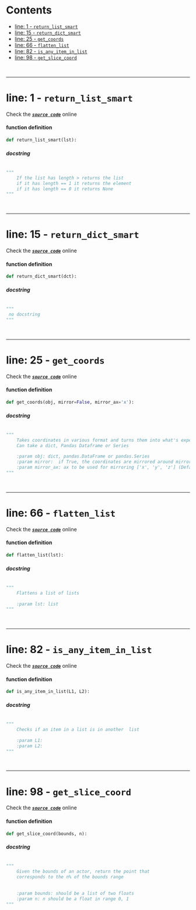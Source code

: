



Contents
========

* [line: 1 - `return_list_smart`](#line-1---return_list_smart)
* [line: 15 - `return_dict_smart`](#line-15---return_dict_smart)
* [line: 25 - `get_coords`](#line-25---get_coords)
* [line: 66 - `flatten_list`](#line-66---flatten_list)
* [line: 82 - `is_any_item_in_list`](#line-82---is_any_item_in_list)
* [line: 98 - `get_slice_coord`](#line-98---get_slice_coord)


&nbsp;

--------
# line: 1 - `return_list_smart`
  
Check the [***``source code``***](https://github.com/BrancoLab/BrainRender/tree/brainglobeintegration/blob/master/brainrender/Utils/data_manipulation.py#L1) online
#### function definition


```python
def return_list_smart(lst):
```
##### docstring
  


```python

"""
    If the list has length > returns the list
    if it has length == 1 it returns the element
    if it has length == 0 it returns None
"""
```

&nbsp;

--------
# line: 15 - `return_dict_smart`
  
Check the [***``source code``***](https://github.com/BrancoLab/BrainRender/tree/brainglobeintegration/blob/master/brainrender/Utils/data_manipulation.py#L15) online
#### function definition


```python
def return_dict_smart(dct):
```
##### docstring
  


```python

"""
 no docstring 
"""
```

&nbsp;

--------
# line: 25 - `get_coords`
  
Check the [***``source code``***](https://github.com/BrancoLab/BrainRender/tree/brainglobeintegration/blob/master/brainrender/Utils/data_manipulation.py#L25) online
#### function definition


```python
def get_coords(obj, mirror=False, mirror_ax='x'):
```
##### docstring
  


```python

"""
    Takes coordinates in various format and turns them into what's expected from VTK plotter for rendering. 
    Can take a dict, Pandas Dataframe or Series
    
    :param obj: dict, pandas.DataFrame or pandas.Series
    :param mirror:  if True, the coordinates are mirrored around mirror_ax (Default value = False)
    :param mirror_ax: ax to be used for mirroring ['x', 'y', 'z'] (Default value = 'x')
"""
```

&nbsp;

--------
# line: 66 - `flatten_list`
  
Check the [***``source code``***](https://github.com/BrancoLab/BrainRender/tree/brainglobeintegration/blob/master/brainrender/Utils/data_manipulation.py#L66) online
#### function definition


```python
def flatten_list(lst):
```
##### docstring
  


```python

"""
    Flattens a list of lists
    
    :param lst: list
"""
```

&nbsp;

--------
# line: 82 - `is_any_item_in_list`
  
Check the [***``source code``***](https://github.com/BrancoLab/BrainRender/tree/brainglobeintegration/blob/master/brainrender/Utils/data_manipulation.py#L82) online
#### function definition


```python
def is_any_item_in_list(L1, L2):
```
##### docstring
  


```python

"""
    Checks if an item in a list is in another  list
    
    :param L1: 
    :param L2: 
"""
```

&nbsp;

--------
# line: 98 - `get_slice_coord`
  
Check the [***``source code``***](https://github.com/BrancoLab/BrainRender/tree/brainglobeintegration/blob/master/brainrender/Utils/data_manipulation.py#L98) online
#### function definition


```python
def get_slice_coord(bounds, n):
```
##### docstring
  


```python

"""
    Given the bounds of an actor, return the point that
    corresponds to the n% of the bounds range
    
    
    :param bounds: should be a list of two floats
    :param n: n should be a float in range 0, 1
"""
```